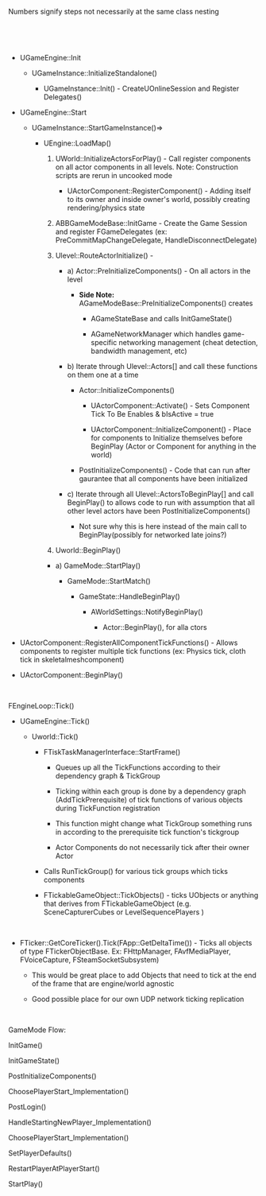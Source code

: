 Numbers signify steps not necessarily at the same class nesting

 

  

-   UGameEngine::Init

    -   UGameInstance::InitializeStandalone()

        -   UGameInstance::Init() - CreateUOnlineSession and Register Delegates()

-   UGameEngine::Start

    -   UGameInstance::StartGameInstance()=&gt;

        -   UEngine::LoadMap()

            1.  UWorld::InitializeActorsForPlay() - Call register components on all actor components in all levels. Note: Construction scripts are rerun in uncooked mode

                -   UActorComponent::RegisterComponent() - Adding itself to its owner and inside owner's world, possibly creating rendering/physics state

            2.  ABBGameModeBase::InitGame - Create the Game Session and register FGameDelegates (ex: PreCommitMapChangeDelegate, HandleDisconnectDelegate)

            3.  Ulevel::RouteActorInitialize() -

                -   a) Actor::PreInitializeComponents() - On all actors in the level

                    -   **Side Note:** AGameModeBase::PreInitializeComponents() creates

                        -   AGameStateBase and calls InitGameState()

                        -   AGameNetworkManager which handles game-specific networking management (cheat detection, bandwidth management, etc)

                -   b) Iterate through Ulevel::Actors\[\] and call these functions on them one at a time

                    -   Actor::InitializeComponents()

                        -   UActorComponent::Activate() - Sets Component Tick To Be Enables & bIsActive = true

                        -   UActorComponent::InitializeComponent() - Place for components to Initialize themselves before BeginPlay (Actor or Component for anything in the world)

                    -   PostInitializeComponents() - Code that can run after gaurantee that all components have been initialized

                -   c) Iterate through all Ulevel::ActorsToBeginPlay\[\] and call BeginPlay() to allows code to run with assumption that all other level actors have been PostInitializeComponents()

                    -   Not sure why this is here instead of the main call to BeginPlay(possibly for networked late joins?)

            

            4. Uworld::BeginPlay()

            -   a) GameMode::StartPlay()

                -   GameMode::StartMatch()

                    -   GameState::HandleBeginPlay()

                        -   AWorldSettings::NotifyBeginPlay()

                            -   Actor::BeginPlay(), for alla ctors



-   UActorComponent::RegisterAllComponentTickFunctions() - Allows components to register multiple tick functions (ex: Physics tick, cloth tick in skeletalmeshcomponent)

-   UActorComponent::BeginPlay()

 

FEngineLoop::Tick()

-   UGameEngine::Tick()

    -   Uworld::Tick()

        -   FTiskTaskManagerInterface::StartFrame()

            -   Queues up all the TickFunctions according to their dependency graph & TickGroup

            -   Ticking within each group is done by a dependency graph (AddTickPrerequisite) of tick functions of various objects during TickFunction registration

            -   This function might change what TickGroup something runs in according to the prerequisite tick function's tickgroup

            -   Actor Components do not necessarily tick after their owner Actor

        -   Calls RunTickGroup() for various tick groups which ticks components

        -   FTickableGameObject::TickObjects() - ticks UObjects or anything that derives from FTickableGameObject (e.g. SceneCapturerCubes or LevelSequencePlayers )

 

-   FTicker::GetCoreTicker().Tick(FApp::GetDeltaTime()) - Ticks all objects of type FTickerObjectBase. Ex: FHttpManager, FAvfMediaPlayer, FVoiceCapture, FSteamSocketSubsystem)

    -   This would be great place to add Objects that need to tick at the end of the frame that are engine/world agnostic

    -   Good possible place for our own UDP network ticking replication



 



GameMode Flow:

InitGame()

InitGameState()

PostInitializeComponents()

ChoosePlayerStart\_Implementation()

PostLogin()

HandleStartingNewPlayer\_Implementation()

ChoosePlayerStart\_Implementation()

SetPlayerDefaults()

RestartPlayerAtPlayerStart()

StartPlay()



